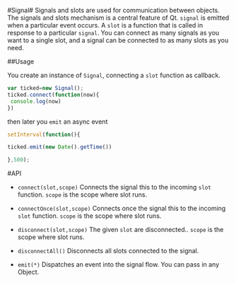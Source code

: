 #Signal#
Signals and slots are used for communication between objects. The signals and slots mechanism is a central feature of Qt.
```signal``` is emitted when a particular event occurs. A ```slot``` is a function that is called in response to a particular ```signal```.
You can connect as many signals as you want to a single slot, and a signal can be connected to as many slots as you need.

##Usage

You create an instance of ```Signal```, connecting a ```slot``` function as callback.
```javascript
var ticked=new Signal();
ticked.connect(function(now){
 console.log(now)
})

```

then later you ```emit``` an async event

```javascript
setInterval(function(){

ticked.emit(new Date().getTime())

},500);
```

#API

* ```connect(slot,scope)``` Connects the signal this to the incoming ```slot``` function. ```scope``` is the scope where slot runs.

* ```connectOnce(slot,scope)``` Connects once the signal this to the incoming ```slot``` function. ```scope``` is the scope where slot runs.

* ```disconnect(slot,scope)``` The given ```slot``` are disconnected.. ```scope``` is the scope where slot runs.

* ```disconnectAll()``` Disconnects all slots connected to the signal.

* ```emit(*)``` Dispatches an event into the signal flow. You can pass in any Object.
